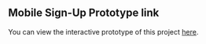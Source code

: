 ## **Mobile Sign-Up Prototype link**
You can view the interactive prototype of this project [here](https://www.figma.com/proto/dQRMDaOin55QfEOffNlLl9/Mobile-Signup-Flow?t=mupk0fGmO169h076-1).
